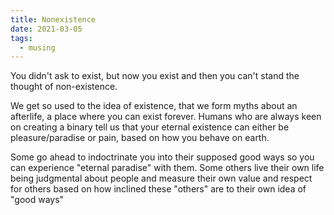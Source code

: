 ```yaml
---
title: Nonexistence
date: 2021-03-05
tags:
  - musing
---
```

You didn't ask to exist, but now you exist and then you can't stand the thought of non-existence.  
  
We get so used to the idea of existence, that we form myths about an afterlife, a place where you can exist forever. Humans who are always keen on creating a binary tell us that your eternal existence can either be pleasure/paradise or pain, based on how you behave on earth.  
  
Some go ahead to indoctrinate you into their supposed good ways so you can experience "eternal paradise" with them. Some others live their own life being judgmental about people and measure their own value and respect for others based on how inclined these "others" are to their own idea of "good ways"